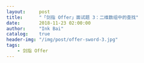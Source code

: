 ```yaml
---
layout:     post
title:      "「剑指 Offer」面试题 3：二维数组中的查找"
date:       2018-11-23 02:00:00
author:     "Ink Bai"
catalog:    true
header-img: "/img/post/offer-sword-3.jpg"
tags:
    - 剑指 Offer
---
```

